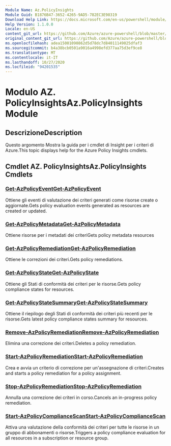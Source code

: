 ```yaml
---
Module Name: Az.PolicyInsights
Module Guid: B1876B47-3652-4265-9AD5-782EC3E98319
Download Help Link: https://docs.microsoft.com/en-us/powershell/module/az.policyinsights
Help Version: 1.1.0.0
Locale: en-US
content_git_url: https://github.com/Azure/azure-powershell/blob/master/src/PolicyInsights/PolicyInsights/help/Az.PolicyInsights.md
original_content_git_url: https://github.com/Azure/azure-powershell/blob/master/src/PolicyInsights/PolicyInsights/help/Az.PolicyInsights.md
ms.openlocfilehash: adea15001090862d5d78dc7d84011149025dfaf3
ms.sourcegitcommit: b4a38bcb0501a9016a4998efd377aa75d3ef9ce8
ms.translationtype: MT
ms.contentlocale: it-IT
ms.lasthandoff: 10/27/2020
ms.locfileid: "94201535"
---
```

# <span data-ttu-id="6d5ae-101">Modulo AZ. PolicyInsights</span><span class="sxs-lookup"><span data-stu-id="6d5ae-101">Az.PolicyInsights Module</span></span>
## <span data-ttu-id="6d5ae-102">Descrizione</span><span class="sxs-lookup"><span data-stu-id="6d5ae-102">Description</span></span>
<span data-ttu-id="6d5ae-103">Questo argomento Mostra la guida per i cmdlet di Insight per i criteri di Azure.</span><span class="sxs-lookup"><span data-stu-id="6d5ae-103">This topic displays help for the Azure Policy Insights cmdlets.</span></span>

## <span data-ttu-id="6d5ae-104">Cmdlet AZ. PolicyInsights</span><span class="sxs-lookup"><span data-stu-id="6d5ae-104">Az.PolicyInsights Cmdlets</span></span>
### [<span data-ttu-id="6d5ae-105">Get-AzPolicyEvent</span><span class="sxs-lookup"><span data-stu-id="6d5ae-105">Get-AzPolicyEvent</span></span>](Get-AzPolicyEvent.md)
<span data-ttu-id="6d5ae-106">Ottiene gli eventi di valutazione dei criteri generati come risorse create o aggiornate.</span><span class="sxs-lookup"><span data-stu-id="6d5ae-106">Gets policy evaluation events generated as resources are created or updated.</span></span>

### [<span data-ttu-id="6d5ae-107">Get-AzPolicyMetadata</span><span class="sxs-lookup"><span data-stu-id="6d5ae-107">Get-AzPolicyMetadata</span></span>](Get-AzPolicyMetadata.md)
<span data-ttu-id="6d5ae-108">Ottiene risorse per i metadati dei criteri</span><span class="sxs-lookup"><span data-stu-id="6d5ae-108">Gets policy metadata resources</span></span>

### [<span data-ttu-id="6d5ae-109">Get-AzPolicyRemediation</span><span class="sxs-lookup"><span data-stu-id="6d5ae-109">Get-AzPolicyRemediation</span></span>](Get-AzPolicyRemediation.md)
<span data-ttu-id="6d5ae-110">Ottiene le correzioni dei criteri.</span><span class="sxs-lookup"><span data-stu-id="6d5ae-110">Gets policy remediations.</span></span>

### [<span data-ttu-id="6d5ae-111">Get-AzPolicyState</span><span class="sxs-lookup"><span data-stu-id="6d5ae-111">Get-AzPolicyState</span></span>](Get-AzPolicyState.md)
<span data-ttu-id="6d5ae-112">Ottiene gli Stati di conformità dei criteri per le risorse.</span><span class="sxs-lookup"><span data-stu-id="6d5ae-112">Gets policy compliance states for resources.</span></span>

### [<span data-ttu-id="6d5ae-113">Get-AzPolicyStateSummary</span><span class="sxs-lookup"><span data-stu-id="6d5ae-113">Get-AzPolicyStateSummary</span></span>](Get-AzPolicyStateSummary.md)
<span data-ttu-id="6d5ae-114">Ottiene il riepilogo degli Stati di conformità dei criteri più recenti per le risorse.</span><span class="sxs-lookup"><span data-stu-id="6d5ae-114">Gets latest policy compliance states summary for resources.</span></span>

### [<span data-ttu-id="6d5ae-115">Remove-AzPolicyRemediation</span><span class="sxs-lookup"><span data-stu-id="6d5ae-115">Remove-AzPolicyRemediation</span></span>](Remove-AzPolicyRemediation.md)
<span data-ttu-id="6d5ae-116">Elimina una correzione dei criteri.</span><span class="sxs-lookup"><span data-stu-id="6d5ae-116">Deletes a policy remediation.</span></span>

### [<span data-ttu-id="6d5ae-117">Start-AzPolicyRemediation</span><span class="sxs-lookup"><span data-stu-id="6d5ae-117">Start-AzPolicyRemediation</span></span>](Start-AzPolicyRemediation.md)
<span data-ttu-id="6d5ae-118">Crea e avvia un criterio di correzione per un'assegnazione di criteri.</span><span class="sxs-lookup"><span data-stu-id="6d5ae-118">Creates and starts a policy remediation for a policy assignment.</span></span>

### [<span data-ttu-id="6d5ae-119">Stop-AzPolicyRemediation</span><span class="sxs-lookup"><span data-stu-id="6d5ae-119">Stop-AzPolicyRemediation</span></span>](Stop-AzPolicyRemediation.md)
<span data-ttu-id="6d5ae-120">Annulla una correzione dei criteri in corso.</span><span class="sxs-lookup"><span data-stu-id="6d5ae-120">Cancels an in-progress policy remediation.</span></span>

### [<span data-ttu-id="6d5ae-121">Start-AzPolicyComplianceScan</span><span class="sxs-lookup"><span data-stu-id="6d5ae-121">Start-AzPolicyComplianceScan</span></span>](Start-AzPolicyComplianceScan.md)
<span data-ttu-id="6d5ae-122">Attiva una valutazione della conformità dei criteri per tutte le risorse in un gruppo di abbonamenti o risorse.</span><span class="sxs-lookup"><span data-stu-id="6d5ae-122">Triggers a policy compliance evaluation for all resources in a subscription or resource group.</span></span>

